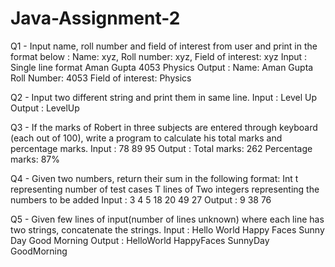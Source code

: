 # Java-Assignment-2

Q1 - Input name, roll number and field of interest from user and print in the format below :
Name: xyz, Roll number: xyz, Field of interest: xyz
Input : Single line format
Aman Gupta 4053 Physics
Output :
Name: Aman Gupta
Roll Number: 4053
Field of interest: Physics

Q2 - Input two different string and print them in same line.
Input :
Level
Up
Output :
LevelUp

Q3 - If the marks of Robert in three subjects are entered through keyboard (each out of
100), write a program to calculate his total marks and percentage marks.
Input :
78
89
95
Output : Total marks: 262
Percentage marks: 87%

Q4 - Given two numbers, return their sum in the following format:
Int t representing number of test cases
T lines of Two integers representing the numbers to be added
Input :
3
4 5
18 20
49 27
Output :
9
38
76

Q5 - Given few lines of input(number of lines unknown) where each line has two
strings, concatenate the strings.
Input :
Hello World
Happy Faces
Sunny Day
Good Morning
Output :
HelloWorld
HappyFaces
SunnyDay
GoodMorning
